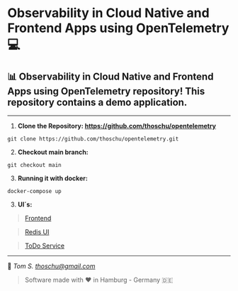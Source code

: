# Observability in Cloud Native and Frontend Apps using OpenTelemetry 💻

## 📊 Observability in Cloud Native and Frontend Apps using OpenTelemetry repository! This repository contains a demo application.

---

1. **Clone the Repository: https://github.com/thoschu/opentelemetry** 

```
git clone https://github.com/thoschu/opentelemetry.git
```

2. **Checkout main branch:** 

```
git checkout main
```

3. **Running it with docker:** 
```
docker-compose up
```

3. **UI´s:**
> [Frontend](http://localhost:8080/)

> [Redis UI](http://localhost:8088/)

> [ToDo Service](http://localhost:8081/todos)

---

📯
*Tom S.*
*thoschu@gmail.com*

> Software made with ❤️ in Hamburg - Germany 🇩🇪

